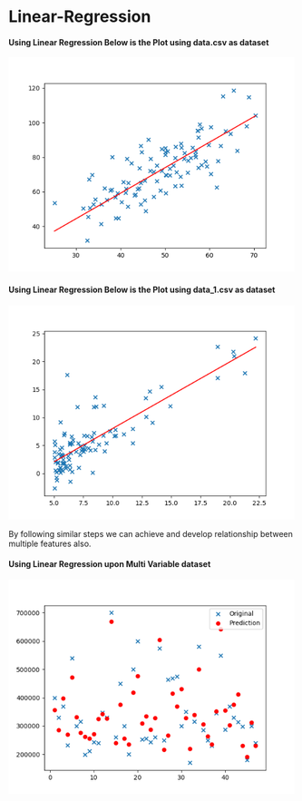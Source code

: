 # Linear-Regression
<h4>Using Linear Regression Below is the Plot using data.csv as dataset</h4>
<img src="Plot.png">
<h4>Using Linear Regression Below is the Plot using data_1.csv as dataset</h4>
<img src="Plot_1.png">
<p>By following similar steps we can achieve and develop relationship between multiple features also.</p>
<h4>Using Linear Regression upon Multi Variable dataset</h4>
<img src="Mutli Variable/Multi variable.png">
